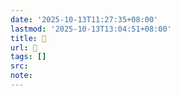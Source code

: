 ```yaml
---
date: '2025-10-13T11:27:35+08:00'
lastmod: '2025-10-13T13:04:51+08:00'
title: 󰘣
url: 󰘣
tags: []
src:
note:
---
```


